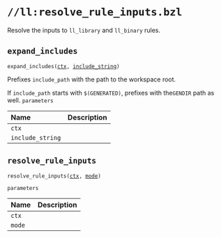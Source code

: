 # `//ll:resolve_rule_inputs.bzl`

Resolve the inputs to `ll_library` and `ll_binary` rules.


<a id="expand_includes"></a>

## `expand_includes`

<pre><code>expand_includes(<a href="#expand_includes-ctx">ctx</a>, <a href="#expand_includes-include_string">include_string</a>)</code></pre>
Prefixes `include_path` with the path to the workspace root.

If `include_path` starts with `$(GENERATED)`, prefixes with the`GENDIR`
path as well.
`parameters`

| Name  | Description |
| :---- | :---------- |
| <a id="expand_includes-ctx"></a>`ctx` |  |
| <a id="expand_includes-include_string"></a>`include_string` |  |


<a id="resolve_rule_inputs"></a>

## `resolve_rule_inputs`

<pre><code>resolve_rule_inputs(<a href="#resolve_rule_inputs-ctx">ctx</a>, <a href="#resolve_rule_inputs-mode">mode</a>)</code></pre>

`parameters`

| Name  | Description |
| :---- | :---------- |
| <a id="resolve_rule_inputs-ctx"></a>`ctx` |  |
| <a id="resolve_rule_inputs-mode"></a>`mode` |  |
